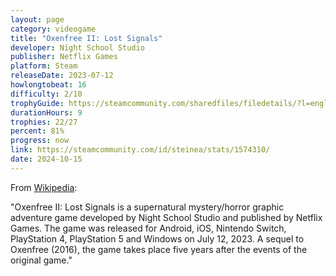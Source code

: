 ```yaml
---
layout: page
category: videogame
title: "Oxenfree II: Lost Signals"
developer: Night School Studio
publisher: Netflix Games
platform: Steam
releaseDate: 2023-07-12
howlongtobeat: 16
difficulty: 2/10
trophyGuide: https://steamcommunity.com/sharedfiles/filedetails/?l=english&id=3008912729
durationHours: 9
trophies: 22/27
percent: 81%
progress: now
link: https://steamcommunity.com/id/steinea/stats/1574310/
date: 2024-10-15
---
```


From [Wikipedia](https://en.wikipedia.org/wiki/Oxenfree_II:_Lost_Signals):

"Oxenfree II: Lost Signals is a supernatural mystery/horror graphic adventure game developed by Night School Studio and published by Netflix Games. The game was released for Android, iOS, Nintendo Switch, PlayStation 4, PlayStation 5 and Windows on July 12, 2023. A sequel to Oxenfree (2016), the game takes place five years after the events of the original game."

